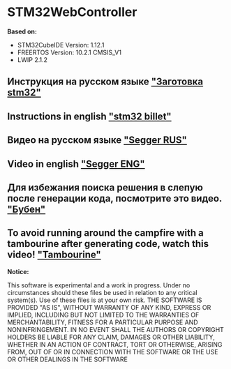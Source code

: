 # STM32WebController

**Based on:**

* STM32CubeIDE Version: 1.12.1
* FREERTOS Version: 10.2.1 CMSIS_V1
* LWIP 2.1.2

## Инструкция на русском языке ["Заготовка stm32"]( https://youtu.be/JxwXzxJd2BU)
## Instructions in english ["stm32 billet"]( https://youtu.be/lx6RB74Y36U )

## Видео на русском языке ["Segger RUS"]( https://youtu.be/NSek_xzT6Cw)
## Video in english ["Segger ENG"]( https://youtu.be/sJGeLHSzgfM )

## Для избежания поиска решения в слепую после генерации кода, посмотрите это видео. ["Бубен"]( https://youtu.be/g2xZnmcszZo )
## To avoid running around the campfire with a tambourine after generating code, watch this video! ["Tambourine"]( https://youtu.be/g2xZnmcszZo )

**Notice:**

This software is experimental and a work in progress. Under no circumstances should these files be used in relation to any critical system(s). Use of these files is at your own risk.
THE SOFTWARE IS PROVIDED "AS IS", WITHOUT WARRANTY OF ANY KIND, EXPRESS OR IMPLIED, INCLUDING BUT NOT LIMITED TO THE WARRANTIES OF MERCHANTABILITY, FITNESS FOR A PARTICULAR PURPOSE AND NONINFRINGEMENT. IN NO EVENT SHALL THE AUTHORS OR COPYRIGHT HOLDERS BE LIABLE FOR ANY CLAIM, DAMAGES OR OTHER LIABILITY, WHETHER IN AN ACTION OF CONTRACT, TORT OR OTHERWISE, ARISING FROM, OUT OF OR IN CONNECTION WITH THE SOFTWARE OR THE USE OR OTHER DEALINGS IN THE SOFTWARE
